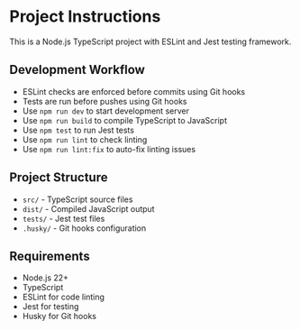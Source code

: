 # Project Instructions

This is a Node.js TypeScript project with ESLint and Jest testing framework.

## Development Workflow
- ESLint checks are enforced before commits using Git hooks
- Tests are run before pushes using Git hooks
- Use `npm run dev` to start development server
- Use `npm run build` to compile TypeScript to JavaScript
- Use `npm test` to run Jest tests
- Use `npm run lint` to check linting
- Use `npm run lint:fix` to auto-fix linting issues

## Project Structure
- `src/` - TypeScript source files
- `dist/` - Compiled JavaScript output
- `tests/` - Jest test files
- `.husky/` - Git hooks configuration

## Requirements
- Node.js 22+
- TypeScript
- ESLint for code linting
- Jest for testing
- Husky for Git hooks